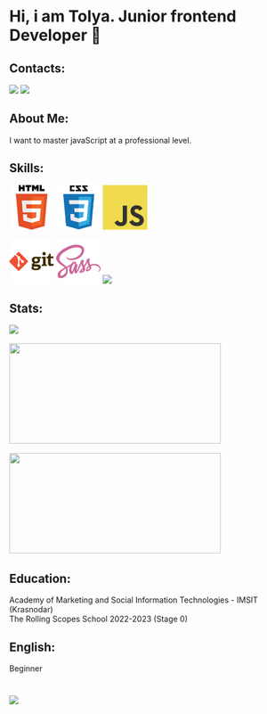 # Hi, i am Tolya. Junior frontend Developer 🧐

## Contacts:
<a href="https://t.me/anattok"><img width="50px" src="https://icons.iconarchive.com/icons/froyoshark/enkel/256/Telegram-icon.png"></a>
<a href="mailto:tokarev182@yandex.ru"><img width="50px" src="https://icons.iconarchive.com/icons/hamzasaleem/stock/256/Mail-icon.png"></a>


## About Me:

I want to master javaScript at a professional level.

## Skills:
<p align = "left">
    <img width="80px" src="https://raw.githubusercontent.com/github/explore/80688e429a7d4ef2fca1e82350fe8e3517d3494d/topics/html/html.png"/>
    <img width="80px" src="https://raw.githubusercontent.com/github/explore/80688e429a7d4ef2fca1e82350fe8e3517d3494d/topics/css/css.png"/>
    <img width="80px" src="https://raw.githubusercontent.com/github/explore/80688e429a7d4ef2fca1e82350fe8e3517d3494d/topics/javascript/javascript.png"/>
</p>

<p align = "left">
    <img width="80px" src="https://raw.githubusercontent.com/github/explore/80688e429a7d4ef2fca1e82350fe8e3517d3494d/topics/git/git.png"/>
    <img width="80px" src="https://raw.githubusercontent.com/github/explore/80688e429a7d4ef2fca1e82350fe8e3517d3494d/topics/sass/sass.png"/>
    <img width="80px" src="https://ru.bem.info/S3zKVZJcFfltyiAz-bWVmw4o3IU.svgd"/>
</p>





## Stats:
<img src='https://www.codewars.com/users/rsschool_1314c94c11860f8d/badges/micro'>
<br>
<p align = "left">
    <a href="https://github.com/anattok/github-readme-stats">
        <img height=180 width="380px" src="https://github-readme-stats.vercel.app/api/top-langs/?username=anattok&layout=compact"/>
    </a>
</p>
<p align = "left">
    <a href="https://github-readme-stats.vercel.app/api?username=anattok3&show_icons=true&count_private=true">
        <img height=180 width="380px" src="https://github-readme-stats.vercel.app/api?username=anattok&show_icons=true&count_private=true"/>
    </a>
</p>
 

## Education:

Academy of Marketing and Social Information Technologies - IMSIT (Krasnodar)<br>
The Rolling Scopes School 2022-2023 (Stage 0)<br>

## English:

Beginner

<div align="left" style="margin: 40px 0">
   <a href="https://github.com/anattok/github-profile-views-counter">
       <img width="100px" src="https://komarev.com/ghpvc/?username=anattok3&color=DE002D">
   </a>
</div>

